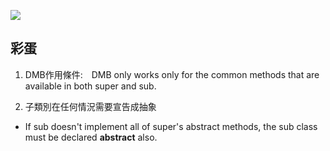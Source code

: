 ![](https://lh3.googleusercontent.com/pw/AM-JKLWUn9YI7GmTACpi-qedXlo-a6w5E_E73LObwdAzpv4s_V2IpfZKQ8b1bUHtxcoLlHOq6sAYThAMKYs7m8OrlQUqq_aLkPML7L1KMw2QGp0nTaam3aJyawkoFLlpRhqUzjrTxXZ10la83yU0vB6cIkNd6Q=w1451-h555-no?authuser=0)

## 彩蛋
1. DMB作用條件:　DMB only works only for the common methods that are available in both super and sub.

2. 子類別在任何情況需要宣告成抽象
  - If sub doesn't implement all of super's abstract methods, the sub class must be declared **abstract** also.

